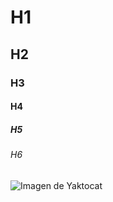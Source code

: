 # H1
## H2
### H3
#### H4
##### H5
###### H6

![Imagen de Yaktocat](https://octodex.github.com/images/yaktocat.png)
